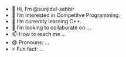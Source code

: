 - 👋 Hi, I’m @sunjidul-sabbir
- 👀 I’m interested in Competitve Programming.
- 🌱 I’m currently learning C++.
- 💞️ I’m looking to collaborate on ...
- 📫 How to reach me ...
- 😄 Pronouns: ...
- ⚡ Fun fact: ...

<!---
sunjidul-sabbir/sunjidul-sabbir is a ✨ special ✨ repository because its `README.md` (this file) appears on your GitHub profile.
You can click the Preview link to take a look at your changes.
--->
